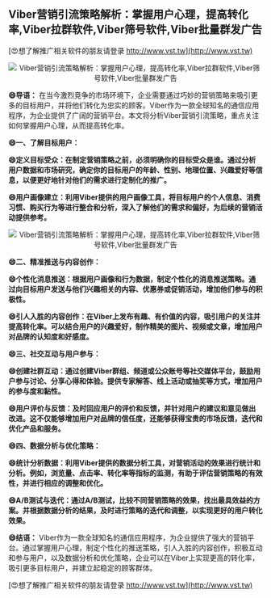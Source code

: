 ## **Viber营销引流策略解析：掌握用户心理，提高转化率,Viber拉群软件,Viber筛号软件,Viber批量群发广告**

[😍想了解推广相关软件的朋友请登录 http://www.vst.tw](http://www.vst.tw)

 <center><img src="https://vst.tw/MP4/tuiguang/png/3.png" alt="Viber营销引流策略解析：掌握用户心理，提高转化率,Viber拉群软件,Viber筛号软件,Viber批量群发广告"></center>

**😄导语：**
在当今激烈竞争的市场环境下，企业需要通过巧妙的营销策略来吸引更多的目标用户，并将他们转化为忠实的顾客。Viber作为一款全球知名的通信应用程序，为企业提供了广阔的营销平台。本文将分析Viber营销引流策略，重点关注如何掌握用户心理，从而提高转化率。

**😄一、了解目标用户：**

**😄定义目标受众：在制定营销策略之前，必须明确你的目标受众是谁。通过分析用户数据和市场研究，确定你的目标用户的年龄、性别、地理位置、兴趣爱好等信息，以便更好地针对他们的需求进行定制化的推广。**

**😄用户画像建立：利用Viber提供的用户画像工具，将目标用户的个人信息、消费习惯、购买行为等进行整合和分析，深入了解他们的需求和偏好，为后续的营销活动提供参考。**

 <center><img src="https://vst.tw/MP4/tuiguang/png/4.png" alt="Viber营销引流策略解析：掌握用户心理，提高转化率,Viber拉群软件,Viber筛号软件,Viber批量群发广告"></center>

**😄二、精准推送与内容创作：**

**😄个性化消息推送：根据用户画像和行为数据，制定个性化的消息推送策略。通过向目标用户发送与他们兴趣相关的内容、优惠券或促销活动，增加他们参与的积极性。**

**😄引人入胜的内容创作：在Viber上发布有趣、有价值的内容，吸引用户的关注并提高转化率。可以结合用户的兴趣爱好，制作精美的图片、视频或文章，增加用户对品牌的认知度和好感度。**

**😄三、社交互动与用户参与：**

**😄创建社群互动：通过创建Viber群组、频道或公众账号等社交媒体平台，鼓励用户参与讨论、分享心得和体验。提供专家解答、线上活动或抽奖等方式，增加用户的参与度和黏性。**

**😄用户评价与反馈：及时回应用户的评价和反馈，并针对用户的建议和意见做出改进。这不仅能够增加用户对品牌的信任度，还能够获得宝贵的市场反馈，迭代和优化产品和服务。**

**😄四、数据分析与优化策略：**

**😄统计分析数据：利用Viber提供的数据分析工具，对营销活动的效果进行统计和分析。例如，浏览量、点击率、转化率等指标的监测，有助于评估营销策略的有效性，并进行相应的调整和优化。**

**😄A/B测试与迭代：通过A/B测试，比较不同营销策略的效果，找出最具效益的方案。并根据数据分析的结果，及时进行策略的迭代和调整，以实现更好的用户转化效果。**

**😄结语：**
Viber作为一款全球知名的通信应用程序，为企业提供了强大的营销平台。通过掌握用户心理，制定个性化的推送策略，引人入胜的内容创作，积极互动和参与用户，以及数据分析和优化策略，企业可以在Viber上实现更高的转化率，吸引更多目标用户，并建立起稳定的顾客群体。

[😍想了解推广相关软件的朋友请登录 http://www.vst.tw](http://www.vst.tw)



